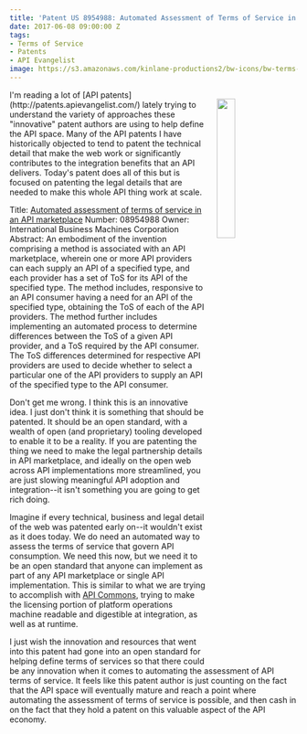 ```yaml
---
title: 'Patent US 8954988: Automated Assessment of Terms of Service in an API Marketplace'
date: 2017-06-08 09:00:00 Z
tags:
- Terms of Service
- Patents
- API Evangelist
image: https://s3.amazonaws.com/kinlane-productions2/bw-icons/bw-terms-conditions.png
---
```


<p><a href="http://terms-of-service.apievangelist.com/"><img src="https://s3.amazonaws.com/kinlane-productions2/bw-icons/bw-terms-conditions.png" align="right" width="25%" style="padding: 15px;" /></a></p>I'm reading a lot of [API patents](http://patents.apievangelist.com/) lately trying to understand the variety of approaches these "innovative" patent authors are using to help define the API space. Many of the API patents I have historically objected to tend to patent the technical detail that make the web work or significantly contributes to the integration benefits that an API delivers. Today's patent does all of this but is focused on patenting the legal details that are needed to make this whole API thing work at scale. 

Title: [Automated assessment of terms of service in an API marketplace](http://patft.uspto.gov/netacgi/nph-Parser?Sect2=PTO1&Sect2=HITOFF&p=1&u=/netahtml/PTO/search-bool.html&r=1&f=G&l=50&d=PALL&RefSrch=yes&Query=PN/8954988)
Number: 08954988
Owner: International Business Machines Corporation
Abstract: An embodiment of the invention comprising a method is associated with an API marketplace, wherein one or more API providers can each supply an API of a specified type, and each provider has a set of ToS for its API of the specified type. The method includes, responsive to an API consumer having a need for an API of the specified type, obtaining the ToS of each of the API providers. The method further includes implementing an automated process to determine differences between the ToS of a given API provider, and a ToS required by the API consumer. The ToS differences determined for respective API providers are used to decide whether to select a particular one of the API providers to supply an API of the specified type to the API consumer.

Don't get me wrong. I think this is an innovative idea. I just don't think it is something that should be patented. It should be an open standard, with a wealth of open (and proprietary) tooling developed to enable it to be a reality. If you are patenting the thing we need to make the legal partnership details in API marketplace, and ideally on the open web across API implementations more streamlined, you are just slowing meaningful API adoption and integration--it isn't something you are going to get rich doing.

Imagine if every technical, business and legal detail of the web was patented early on--it wouldn't exist as it does today. We do need an automated way to assess the terms of service that govern API consumption. We need this now, but we need it to be an open standard that anyone can implement as part of any API marketplace or single API implementation. This is similar to what we are trying to accomplish with [API Commons](http://apicommons.org/), trying to make the licensing portion of platform operations machine readable and digestible at integration, as well as at runtime.

I just wish the innovation and resources that went into this patent had gone into an open standard for helping define terms of services so that there could be any innovation when it comes to automating the assessment of API terms of service. It feels like this patent author is just counting on the fact that the API space will eventually mature and reach a point where automating the assessment of terms of service is possible, and then cash in on the fact that they hold a patent on this valuable aspect of the API economy.  